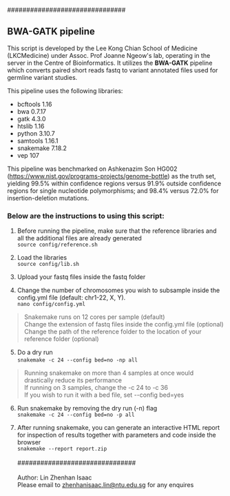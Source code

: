 ###############################

## BWA-GATK pipeline

This script is developed by the Lee Kong Chian School of Medicine (LKCMedicine) under Assoc. Prof Joanne Ngeow's lab, operating in the server in the Centre of Bioinformatics. It utilizes the **BWA-GATK** pipeline which converts paired short reads fastq to variant annotated files used for germline variant studies.

This pipeline uses the following libraries:
- bcftools 1.16
- bwa 0.7.17
- gatk 4.3.0
- htslib 1.16
- python 3.10.7
- samtools 1.16.1
- snakemake 7.18.2
- vep 107

This pipeline was benchmarked on Ashkenazim Son HG002 (https://www.nist.gov/programs-projects/genome-bottle) as the truth set, yielding 99.5% within confidence regions versus 91.9% outside confidence regions for single nucleotide polymorphisms; and 98.4% versus 72.0% for insertion-deletion mutations.

### Below are the instructions to using this script:

1. Before running the pipeline, make sure that the reference libraries and all the additional files are already generated  
```source config/reference.sh```

2. Load the libraries  
```source config/lib.sh```

3. Upload your fastq files inside the fastq folder

4. Change the number of chromosomes you wish to subsample inside the config.yml file (default: chr1-22, X, Y).   
```nano config/config.yml```

> Snakemake runs on 12 cores per sample (default)  
> Change the extension of fastq files inside the config.yml file (optional)  
> Change the path of the reference folder to the location of your reference folder (optional)  

5. Do a dry run  
```snakemake -c 24 --config bed=no -np all```  

> Running snakemake on more than 4 samples at once would drastically reduce its performance  
> If running on 3 samples, change the -c 24 to -c 36  
> If you wish to run it with a bed file, set --config bed=yes  

6. Run snakemake by removing the dry run (-n) flag  
```snakemake -c 24 --config bed=no -p all```

7. After running snakemake, you can generate an interactive HTML report for inspection of results together with parameters and code inside the browser  
```snakemake --report report.zip```
<br/><br/>
############################### 
<br/><br/>
Author: Lin Zhenhan Isaac  
Please email to zhenhanisaac.lin@ntu.edu.sg for any enquires

